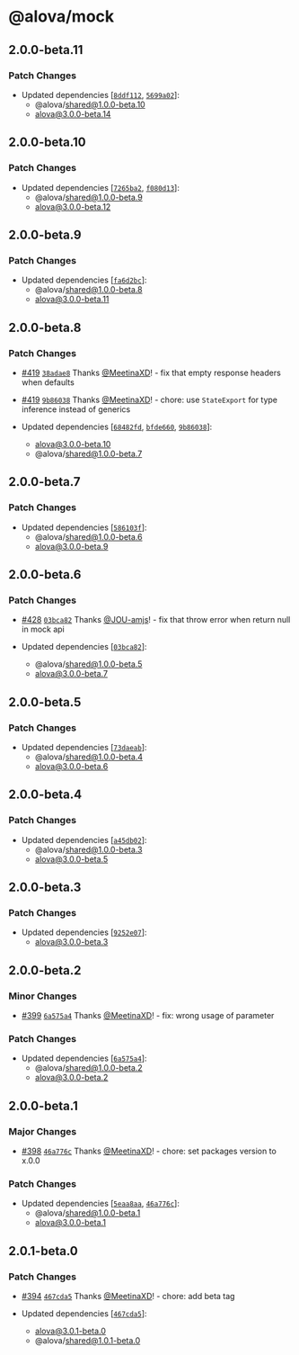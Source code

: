 # @alova/mock

## 2.0.0-beta.11

### Patch Changes

- Updated dependencies [[`8ddf112`](https://github.com/alovajs/alova/commit/8ddf1126186d0e5d0ca2e162054ee1bda0078259), [`5699a02`](https://github.com/alovajs/alova/commit/5699a02c25db2753be994e4acfc4310c239f72a0)]:
  - @alova/shared@1.0.0-beta.10
  - alova@3.0.0-beta.14

## 2.0.0-beta.10

### Patch Changes

- Updated dependencies [[`7265ba2`](https://github.com/alovajs/alova/commit/7265ba288a6afae27a8d05c4186a87c5a072fbdc), [`f080d13`](https://github.com/alovajs/alova/commit/f080d138e81ae14a7aa9359a92317c628e527d99)]:
  - @alova/shared@1.0.0-beta.9
  - alova@3.0.0-beta.12

## 2.0.0-beta.9

### Patch Changes

- Updated dependencies [[`fa6d2bc`](https://github.com/alovajs/alova/commit/fa6d2bc98a71eb8fe76db15b01f99253f2b98413)]:
  - @alova/shared@1.0.0-beta.8
  - alova@3.0.0-beta.11

## 2.0.0-beta.8

### Patch Changes

- [#419](https://github.com/alovajs/alova/pull/419) [`38adae8`](https://github.com/alovajs/alova/commit/38adae840040a83f56bb63ec242b47f8a1fc8e8e) Thanks [@MeetinaXD](https://github.com/MeetinaXD)! - fix that empty response headers when defaults

- [#419](https://github.com/alovajs/alova/pull/419) [`9b86038`](https://github.com/alovajs/alova/commit/9b860386429cc6d77d51341e8158d1245a973241) Thanks [@MeetinaXD](https://github.com/MeetinaXD)! - chore: use `StateExport` for type inference instead of generics

- Updated dependencies [[`68482fd`](https://github.com/alovajs/alova/commit/68482fd0f9856052f34e0dc6b8c67ad63bf02040), [`bfde660`](https://github.com/alovajs/alova/commit/bfde660e94eaedd7c4f32b231cdf574a95d36146), [`9b86038`](https://github.com/alovajs/alova/commit/9b860386429cc6d77d51341e8158d1245a973241)]:
  - alova@3.0.0-beta.10
  - @alova/shared@1.0.0-beta.7

## 2.0.0-beta.7

### Patch Changes

- Updated dependencies [[`586103f`](https://github.com/alovajs/alova/commit/586103fefdb3ddc1ae8eab40f6c92ebab4f495a8)]:
  - @alova/shared@1.0.0-beta.6
  - alova@3.0.0-beta.9

## 2.0.0-beta.6

### Patch Changes

- [#428](https://github.com/alovajs/alova/pull/428) [`03bca82`](https://github.com/alovajs/alova/commit/03bca821a1f0d18e5c6fc2262756f1af55108a53) Thanks [@JOU-amjs](https://github.com/JOU-amjs)! - fix that throw error when return null in mock api

- Updated dependencies [[`03bca82`](https://github.com/alovajs/alova/commit/03bca821a1f0d18e5c6fc2262756f1af55108a53)]:
  - @alova/shared@1.0.0-beta.5
  - alova@3.0.0-beta.7

## 2.0.0-beta.5

### Patch Changes

- Updated dependencies [[`73daeab`](https://github.com/alovajs/alova/commit/73daeabefa072324aca0a672c5c423c189c9c224)]:
  - @alova/shared@1.0.0-beta.4
  - alova@3.0.0-beta.6

## 2.0.0-beta.4

### Patch Changes

- Updated dependencies [[`a45db02`](https://github.com/alovajs/alova/commit/a45db024bf7023420f39d27ea528a17b8c4fc0d7)]:
  - @alova/shared@1.0.0-beta.3
  - alova@3.0.0-beta.5

## 2.0.0-beta.3

### Patch Changes

- Updated dependencies [[`9252e07`](https://github.com/alovajs/alova/commit/9252e07639446279c86cb58222793b514341f8a7)]:
  - alova@3.0.0-beta.3

## 2.0.0-beta.2

### Minor Changes

- [#399](https://github.com/alovajs/alova/pull/399) [`6a575a4`](https://github.com/alovajs/alova/commit/6a575a464cf8ab074f523258045b5fd988e065fb) Thanks [@MeetinaXD](https://github.com/MeetinaXD)! - fix: wrong usage of parameter

### Patch Changes

- Updated dependencies [[`6a575a4`](https://github.com/alovajs/alova/commit/6a575a464cf8ab074f523258045b5fd988e065fb)]:
  - @alova/shared@1.0.0-beta.2
  - alova@3.0.0-beta.2

## 2.0.0-beta.1

### Major Changes

- [#398](https://github.com/alovajs/alova/pull/398) [`46a776c`](https://github.com/alovajs/alova/commit/46a776c0a988be4e220717aa8339b2bd6af3eef1) Thanks [@MeetinaXD](https://github.com/MeetinaXD)! - chore: set packages version to x.0.0

### Patch Changes

- Updated dependencies [[`5eaa8aa`](https://github.com/alovajs/alova/commit/5eaa8aaaa7054bca03e78a5352f13ee5b38a32f3), [`46a776c`](https://github.com/alovajs/alova/commit/46a776c0a988be4e220717aa8339b2bd6af3eef1)]:
  - @alova/shared@1.0.0-beta.1
  - alova@3.0.0-beta.1

## 2.0.1-beta.0

### Patch Changes

- [#394](https://github.com/alovajs/alova/pull/394) [`467cda5`](https://github.com/alovajs/alova/commit/467cda582262f92a5f859a9d357815be6234bc16) Thanks [@MeetinaXD](https://github.com/MeetinaXD)! - chore: add beta tag

- Updated dependencies [[`467cda5`](https://github.com/alovajs/alova/commit/467cda582262f92a5f859a9d357815be6234bc16)]:
  - alova@3.0.1-beta.0
  - @alova/shared@1.0.1-beta.0

